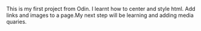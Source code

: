  This is my first project from Odin. I learnt how to center and style html. Add links and images to a page.My next step will be learning and adding media quaries.
